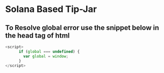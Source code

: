 # Solana Based Tip-Jar

## To Resolve global error use the snippet below in the head tag of html

```javascript
<script>
      if (global === undefined) {
        var global = window;
      }
</script>
```